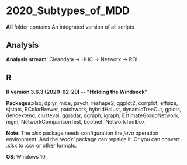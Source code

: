 # 2020_Subtypes_of_MDD
**All** folder contains An integrated version of all scripts

## Analysis
**Analysis stream**: Cleandata -> HHC -> Network -> ROI


## R
**R version 3.6.3 (2020-02-29) -- "Holding the Windsock"**

**Packages**:xlsx, dplyr, mice, psych, reshape2, ggplot2, corrplot, effsize, sjstats, RColorBrewer, patchwork, hybridHclust, dynamicTreeCut, gplots, dendextend, clusteval, ggradar, qgraph, igraph, EstimateGroupNetwork, mgm, NetworkComparisonTest, bootnet, NetworkToolbox

**Note**: The *xlsx* package needs configuration the *java* operation environment. And the *readxl* package can repalce it. Or you can convert .xlsx to .csv or other formats.
 
**OS**: Windows 10 

